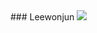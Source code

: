 <head>
  ### Leewonjun
</head> 

 <img src="https://img.shields.io/badge/java-007396?style=for-the-badge&logo=java&logoColor=white">
